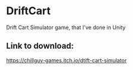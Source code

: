 # DriftCart
Drift Cart Simulator game, that I've done in Unity
## Link to download:
https://chillguy-games.itch.io/dtift-cart-simulator
